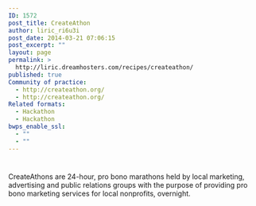 ```yaml
---
ID: 1572
post_title: CreateAthon
author: liric_ri6u3i
post_date: 2014-03-21 07:06:15
post_excerpt: ""
layout: page
permalink: >
  http://liric.dreamhosters.com/recipes/createathon/
published: true
Community of practice:
  - http://createathon.org/
  - http://createathon.org/
Related formats:
  - Hackathon
  - Hackathon
bwps_enable_ssl:
  - ""
  - ""
---
```

<div>
<div>
<h1></h1>
CreateAthons are 24-hour, pro bono marathons held by local marketing, advertising and public relations groups with the purpose of providing pro bono marketing services for local nonprofits, overnight.

</div>
</div>